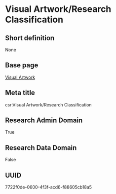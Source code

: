 # Visual Artwork/Research Classification
## Short definition
None
## Base page
[Visual Artwork](https://github.com/EuroCRIS/CASRAI-Dictionairies/blob/main/Objects/Visual%20Artwork.md)
## Meta title
csr:Visual Artwork/Research Classification
## Research Admin Domain
True
## Research Data Domain
False
## UUID
7722f0de-0600-4f3f-acd6-f88605cb18a5
